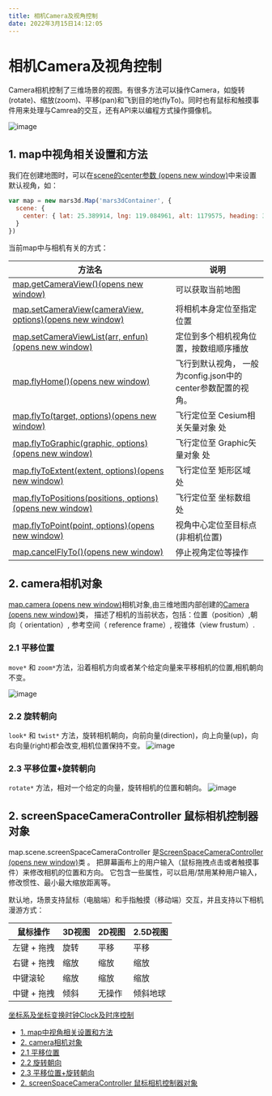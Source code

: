 ```yaml
---
title: 相机Camera及视角控制
date: 2022年3月15日14:12:05
---
```

# 相机Camera及视角控制

Camera相机控制了三维场景的视图。有很多方法可以操作Camera，如旋转(rotate)、缩放(zoom)、平移(pan)和飞到目的地(flyTo)。同时也有鼠标和触摸事件用来处理与Camrea的交互，还有API来以编程方式操作摄像机。

![image](http://mars3d.cn/dev/img/guide/map-camera.jpg)

## 1. map中视角相关设置和方法

我们在创建地图时，可以在[scene的center参数 (opens new window)](http://mars3d.cn/api/Map.html#.sceneOptions)中来设置默认视角，如：

```js
var map = new mars3d.Map('mars3dContainer', {
  scene: {
    center: { lat: 25.389914, lng: 119.084961, alt: 1179575, heading: 346, pitch: -60 }
  }
})
```

当前map中与相机有关的方式：

| 方法名                                                       | 说明                                                         |
| ------------------------------------------------------------ | ------------------------------------------------------------ |
| [map.getCameraView()(opens new window)](http://mars3d.cn/api/Map.html#getCameraView) | 可以获取当前地图                                             |
| [map.setCameraView(cameraView, options)(opens new window)](http://mars3d.cn/api/Map.html#setCameraView) | 将相机本身定位至指定位置                                     |
| [map.setCameraViewList(arr, enfun)(opens new window)](http://mars3d.cn/api/Map.html#setCameraViewList) | 定位到多个相机视角位置，按数组顺序播放                       |
| [map.flyHome()(opens new window)](http://mars3d.cn/api/Map.html#flyHome) | 飞行到默认视角， 一般为config.json中的center参数配置的视角。 |
| [map.flyTo(target, options)(opens new window)](http://mars3d.cn/api/Map.html#flyTo) | 飞行定位至 Cesium相关矢量对象 处                             |
| [map.flyToGraphic(graphic, options)(opens new window)](http://mars3d.cn/api/Map.html#flyToGraphic) | 飞行定位至 Graphic矢量对象 处                                |
| [map.flyToExtent(extent, options)(opens new window)](http://mars3d.cn/api/Map.html#flyToExtent) | 飞行定位至 矩形区域 处                                       |
| [map.flyToPositions(positions, options)(opens new window)](http://mars3d.cn/api/Map.html#flyToPositions) | 飞行定位至 坐标数组 处                                       |
| [map.flyToPoint(point, options)(opens new window)](http://mars3d.cn/api/Map.html#flyToPoint) | 视角中心定位至目标点(非相机位置)                             |
| [map.cancelFlyTo()(opens new window)](http://mars3d.cn/api/Map.html#cancelFlyTo) | 停止视角定位等操作                                           |

## 2. camera相机对象

[map.camera (opens new window)](http://mars3d.cn/api/Map.html#camera)相机对象,由三维地图内部创建的[Camera (opens new window)](http://mars3d.cn/api/cesium/Camera.html)类， 描述了相机的当前状态，包括：位置（position）,朝向（ orientation）, 参考空间（ reference frame）, 视锥体（view frustum）.

### 2.1 平移位置

`move*` 和 `zoom*`方法，沿着相机方向或者某个给定向量来平移相机的位置,相机朝向不变。

![image](http://mars3d.cn/dev/img/guide/map-camera-move.jpg)

### 2.2 旋转朝向

`look*` 和 `twist*` 方法，旋转相机朝向，向前向量(direction)，向上向量(up)，向右向量(right)都会改变,相机位置保持不变。
![image](http://mars3d.cn/dev/img/guide/map-camera-look.jpg)

### 2.3 平移位置+旋转朝向

`rotate*` 方法，相对一个给定的向量，旋转相机的位置和朝向。
![image](http://mars3d.cn/dev/img/guide/map-camera-roate.jpg)

## 2. screenSpaceCameraController 鼠标相机控制器对象

map.scene.screenSpaceCameraController 是[ScreenSpaceCameraController (opens new window)](http://mars3d.cn/api/cesium/ScreenSpaceCameraController.html)类 。 把屏幕画布上的用户输入（鼠标拖拽点击或者触摸事件）来修改相机的位置和方向。 它包含一些属性，可以启用/禁用某种用户输入，修改惯性、最小最大缩放距离等。

默认地，场景支持鼠标（电脑端）和手指触摸（移动端）交互，并且支持以下相机漫游方式：

| 鼠标操作    | 3D视图 | 2D视图 | 2.5D视图 |
| ----------- | ------ | ------ | -------- |
| 左键 + 拖拽 | 旋转   | 平移   | 平移     |
| 右键 + 拖拽 | 缩放   | 缩放   | 缩放     |
| 中键滚轮    | 缩放   | 缩放   | 缩放     |
| 中键 + 拖拽 | 倾斜   | 无操作 | 倾斜地球 |

[坐标系及坐标变换](http://mars3d.cn/dev/guide/map/crs.html)[时钟Clock及时序控制](http://mars3d.cn/dev/guide/map/clock.html)

- [1. map中视角相关设置和方法](http://mars3d.cn/dev/guide/map/camera.html#_1-map中视角相关设置和方法)
- [2. camera相机对象](http://mars3d.cn/dev/guide/map/camera.html#_2-camera相机对象)
- [2.1 平移位置](http://mars3d.cn/dev/guide/map/camera.html#_2-1-平移位置)
- [2.2 旋转朝向](http://mars3d.cn/dev/guide/map/camera.html#_2-2-旋转朝向)
- [2.3 平移位置+旋转朝向](http://mars3d.cn/dev/guide/map/camera.html#_2-3-平移位置-旋转朝向)
- [2. screenSpaceCameraController 鼠标相机控制器对象](http://mars3d.cn/dev/guide/map/camera.html#_2-screenspacecameracontroller-鼠标相机控制器对象)